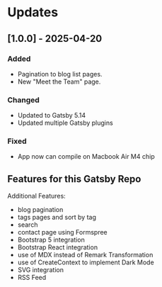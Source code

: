 # Updates

## [1.0.0] - 2025-04-20

### Added
- Pagination to blog list pages.
- New "Meet the Team" page.

### Changed
- Updated to Gatsby 5.14
- Updated multiple Gatsby plugins


### Fixed
- App now can compile on Macbook Air M4 chip


##  Features for this Gatsby Repo

Additional Features:

- blog pagination
- tags pages and sort by tag
- search
- contact page using Formspree
- Bootstrap 5 integration
- Bootstrap React integration
- use of MDX instead of Remark Transformation
- use of CreateContext to implement Dark Mode
- SVG integration
- RSS Feed

